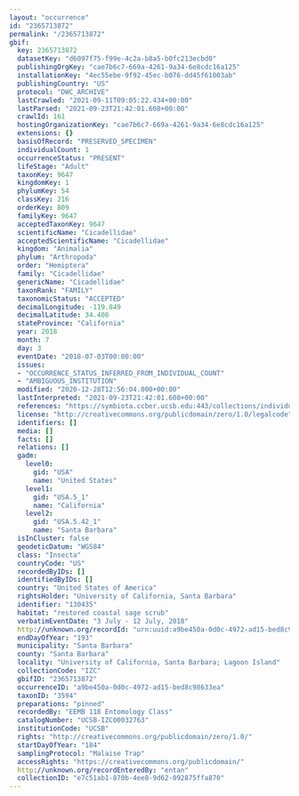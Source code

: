 ```yaml
---
layout: "occurrence"
id: "2365713872"
permalink: "/2365713872"
gbif:
  key: 2365713872
  datasetKey: "d6097f75-f99e-4c2a-b8a5-b0fc213ecbd0"
  publishingOrgKey: "cae7b6c7-669a-4261-9a34-6e8cdc16a125"
  installationKey: "4ec55ebe-9f92-45ec-b076-dd45f61003ab"
  publishingCountry: "US"
  protocol: "DWC_ARCHIVE"
  lastCrawled: "2021-09-11T09:05:22.434+00:00"
  lastParsed: "2021-09-23T21:42:01.608+00:00"
  crawlId: 161
  hostingOrganizationKey: "cae7b6c7-669a-4261-9a34-6e8cdc16a125"
  extensions: {}
  basisOfRecord: "PRESERVED_SPECIMEN"
  individualCount: 1
  occurrenceStatus: "PRESENT"
  lifeStage: "Adult"
  taxonKey: 9647
  kingdomKey: 1
  phylumKey: 54
  classKey: 216
  orderKey: 809
  familyKey: 9647
  acceptedTaxonKey: 9647
  scientificName: "Cicadellidae"
  acceptedScientificName: "Cicadellidae"
  kingdom: "Animalia"
  phylum: "Arthropoda"
  order: "Hemiptera"
  family: "Cicadellidae"
  genericName: "Cicadellidae"
  taxonRank: "FAMILY"
  taxonomicStatus: "ACCEPTED"
  decimalLongitude: -119.849
  decimalLatitude: 34.408
  stateProvince: "California"
  year: 2018
  month: 7
  day: 3
  eventDate: "2018-07-03T00:00:00"
  issues:
  - "OCCURRENCE_STATUS_INFERRED_FROM_INDIVIDUAL_COUNT"
  - "AMBIGUOUS_INSTITUTION"
  modified: "2020-12-28T12:56:04.000+00:00"
  lastInterpreted: "2021-09-23T21:42:01.608+00:00"
  references: "https://symbiota.ccber.ucsb.edu:443/collections/individual/index.php?occid=130435"
  license: "http://creativecommons.org/publicdomain/zero/1.0/legalcode"
  identifiers: []
  media: []
  facts: []
  relations: []
  gadm:
    level0:
      gid: "USA"
      name: "United States"
    level1:
      gid: "USA.5_1"
      name: "California"
    level2:
      gid: "USA.5.42_1"
      name: "Santa Barbara"
  isInCluster: false
  geodeticDatum: "WGS84"
  class: "Insecta"
  countryCode: "US"
  recordedByIDs: []
  identifiedByIDs: []
  country: "United States of America"
  rightsHolder: "University of California, Santa Barbara"
  identifier: "130435"
  habitat: "restored coastal sage scrub"
  verbatimEventDate: "3 July - 12 July, 2018"
  http://unknown.org/recordId: "urn:uuid:a9be450a-0d0c-4972-ad15-bed8c98633ea"
  endDayOfYear: "193"
  municipality: "Santa Barbara"
  county: "Santa Barbara"
  locality: "University of California, Santa Barbara; Lagoon Island"
  collectionCode: "IZC"
  gbifID: "2365713872"
  occurrenceID: "a9be450a-0d0c-4972-ad15-bed8c98633ea"
  taxonID: "3594"
  preparations: "pinned"
  recordedBy: "EEMB 118 Entomology Class"
  catalogNumber: "UCSB-IZC00032763"
  institutionCode: "UCSB"
  rights: "http://creativecommons.org/publicdomain/zero/1.0/"
  startDayOfYear: "184"
  samplingProtocol: "Malaise Trap"
  accessRights: "https://creativecommons.org/publicdomain/"
  http://unknown.org/recordEnteredBy: "entan"
  collectionID: "e7c51ab1-870b-4ee8-9d62-092875ffa870"
---
```


